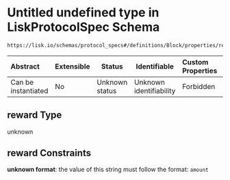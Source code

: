 # Untitled undefined type in LiskProtocolSpec Schema

```txt
https://lisk.io/schemas/protocol_specs#/definitions/Block/properties/reward
```

| Abstract            | Extensible | Status         | Identifiable            | Custom Properties | Additional Properties | Access Restrictions | Defined In                                                                                     |
| :------------------ | ---------- | -------------- | ----------------------- | :---------------- | --------------------- | ------------------- | ---------------------------------------------------------------------------------------------- |
| Can be instantiated | No         | Unknown status | Unknown identifiability | Forbidden         | Allowed               | none                | [lisk_protocol_specs.schema.json\*](../lisk_protocol_specs.schema.json 'open original schema') |

## reward Type

unknown

## reward Constraints

**unknown format**: the value of this string must follow the format: `amount`
